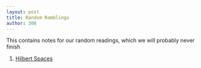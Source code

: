```yaml
---
layout: post
title: Random Ramblings
author: 308
---
```


This contains notes for our random readings, which we will probably never finish

<ol>

<li> <a href = "HilbertSpace.html"> Hilbert Spaces </a> </li>

</ol>